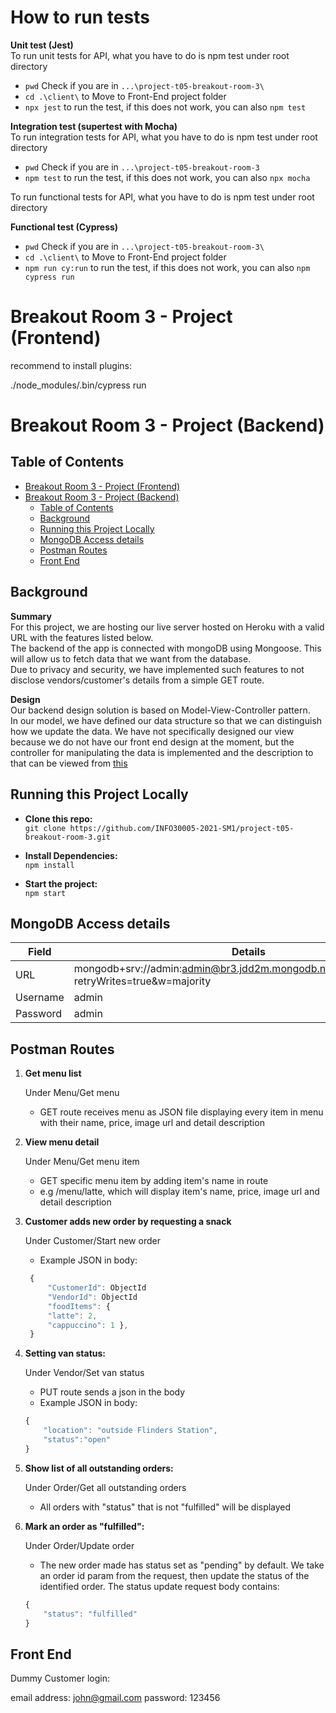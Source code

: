 # How to run tests

**Unit test (Jest)**  
To run unit tests for API, what you have to do is npm test under root directory

- `pwd` Check if you are in `...\project-t05-breakout-room-3\`
- `cd .\client\` to Move to Front-End project folder
- `npx jest` to run the test, if this does not work, you can also `npm test`

**Integration test (supertest with Mocha)**  
To run integration tests for API, what you have to do is npm test under root directory

- `pwd` Check if you are in `...\project-t05-breakout-room-3`
- `npm test` to run the test, if this does not work, you can also `npx mocha`

To run functional tests for API, what you have to do is npm test under root directory

**Functional test (Cypress)**

- `pwd` Check if you are in `...\project-t05-breakout-room-3\`
- `cd .\client\` to Move to Front-End project folder
- `npm run cy:run` to run the test, if this does not work, you can also `npm cypress run`

# Breakout Room 3 - Project (Frontend)

recommend to install plugins:

./node_modules/.bin/cypress run

# Breakout Room 3 - Project (Backend)

## Table of Contents

- [Breakout Room 3 - Project (Frontend)](#breakout-room-3---project-frontend)
- [Breakout Room 3 - Project (Backend)](#breakout-room-3---project-backend)
  - [Table of Contents](#table-of-contents)
  - [Background](#background)
  - [Running this Project Locally](#running-this-project-locally)
  - [MongoDB Access details](#mongodb-access-details)
  - [Postman Routes](#postman-routes)
  - [Front End](#front-end)

## Background

**Summary**  
For this project, we are hosting our live server hosted on Heroku with a valid URL with the features listed below.  
The backend of the app is connected with mongoDB using Mongoose. This will allow us to fetch data that we want from the database.  
Due to privacy and security, we have implemented such features to not disclose vendors/customer's details from a simple GET route.

**Design**  
Our backend design solution is based on Model-View-Controller pattern.  
In our model, we have defined our data structure so that we can distinguish how we update the data.
We have not specifically designed our view because we do not have our front end design at the moment,
but the controller for manipulating the data is implemented and the description to that can be viewed from [this](#postman-routes)

## Running this Project Locally

- **Clone this repo:**  
  `git clone https://github.com/INFO30005-2021-SM1/project-t05-breakout-room-3.git`

- **Install Dependencies:**  
  `npm install`

- **Start the project:**  
  `npm start`

## MongoDB Access details

| Field    | Details                                                                                     |
| -------- | ------------------------------------------------------------------------------------------- |
| URL      | mongodb+srv://admin:admin@br3.jdd2m.mongodb.net/myFirstDatabase?retryWrites=true&w=majority |
| Username | admin                                                                                       |
| Password | admin                                                                                       |

## Postman Routes

1. **Get menu list**

   Under Menu/Get menu

   - GET route receives menu as JSON file displaying every item in menu with their name, price, image url and detail description

2. **View menu detail**

   Under Menu/Get menu item

   - GET specific menu item by adding item's name in route
   - e.g /menu/latte, which will display item's name, price, image url and detail description

3. **Customer adds new order by requesting a snack**

   Under Customer/Start new order

   - Example JSON in body:

   ```javascript
    {
        "CustomerId": ObjectId
        "VendorId": ObjectId
        "foodItems": {
        "latte": 2,
        "cappuccino": 1 },
    }
   ```

4. **Setting van status:**

   Under Vendor/Set van status

   - PUT route sends a json in the body
   - Example JSON in body:

   ```javascript
   {
       "location": "outside Flinders Station",
       "status":"open"
   }
   ```

5. **Show list of all outstanding orders:**

   Under Order/Get all outstanding orders

   - All orders with "status" that is not "fulfilled" will be displayed

6. **Mark an order as "fulfilled":**

   Under Order/Update order

   - The new order made has status set as "pending" by default. We take an order id param from the request, then update the status of the identified order. The status update request body contains:

   ```javascript
   {
       "status": "fulfilled"
   }
   ```

## Front End

Dummy Customer login:

email address: john@gmail.com
password: 123456

